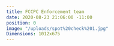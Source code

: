 ```yaml
---
title: FCCPC Enforcement team
date: 2020-08-23 21:06:00 -11:00
position: 0
image: "/uploads/spot%20check%201.jpg"
Dimensions: 1012x675
---
```


